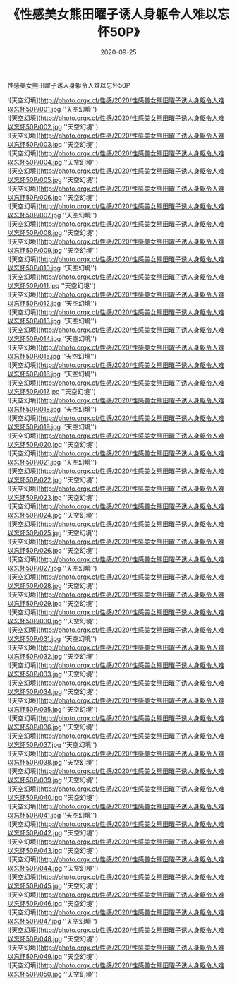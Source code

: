 ﻿---
layout: post
title:  《性感美女熊田曜子诱人身躯令人难以忘怀50P》
date:   2020-09-25
img: http://photo.orgx.cf/性感/2020/性感美女熊田曜子诱人身躯令人难以忘怀50P/000.jpg
tags: [美女, 性感, 泳衣]
---

性感美女熊田曜子诱人身躯令人难以忘怀50P



![天空幻境](http://photo.orgx.cf/性感/2020/性感美女熊田曜子诱人身躯令人难以忘怀50P/001.jpg ''天空幻境'') <br>
![天空幻境](http://photo.orgx.cf/性感/2020/性感美女熊田曜子诱人身躯令人难以忘怀50P/002.jpg ''天空幻境'') <br>
![天空幻境](http://photo.orgx.cf/性感/2020/性感美女熊田曜子诱人身躯令人难以忘怀50P/003.jpg ''天空幻境'') <br>
![天空幻境](http://photo.orgx.cf/性感/2020/性感美女熊田曜子诱人身躯令人难以忘怀50P/004.jpg ''天空幻境'') <br>
![天空幻境](http://photo.orgx.cf/性感/2020/性感美女熊田曜子诱人身躯令人难以忘怀50P/005.jpg ''天空幻境'') <br>
![天空幻境](http://photo.orgx.cf/性感/2020/性感美女熊田曜子诱人身躯令人难以忘怀50P/006.jpg ''天空幻境'') <br>
![天空幻境](http://photo.orgx.cf/性感/2020/性感美女熊田曜子诱人身躯令人难以忘怀50P/007.jpg ''天空幻境'') <br>
![天空幻境](http://photo.orgx.cf/性感/2020/性感美女熊田曜子诱人身躯令人难以忘怀50P/008.jpg ''天空幻境'') <br>
![天空幻境](http://photo.orgx.cf/性感/2020/性感美女熊田曜子诱人身躯令人难以忘怀50P/009.jpg ''天空幻境'') <br>
![天空幻境](http://photo.orgx.cf/性感/2020/性感美女熊田曜子诱人身躯令人难以忘怀50P/010.jpg ''天空幻境'') <br>
![天空幻境](http://photo.orgx.cf/性感/2020/性感美女熊田曜子诱人身躯令人难以忘怀50P/011.jpg ''天空幻境'') <br>
![天空幻境](http://photo.orgx.cf/性感/2020/性感美女熊田曜子诱人身躯令人难以忘怀50P/012.jpg ''天空幻境'') <br>
![天空幻境](http://photo.orgx.cf/性感/2020/性感美女熊田曜子诱人身躯令人难以忘怀50P/013.jpg ''天空幻境'') <br>
![天空幻境](http://photo.orgx.cf/性感/2020/性感美女熊田曜子诱人身躯令人难以忘怀50P/014.jpg ''天空幻境'') <br>
![天空幻境](http://photo.orgx.cf/性感/2020/性感美女熊田曜子诱人身躯令人难以忘怀50P/015.jpg ''天空幻境'') <br>
![天空幻境](http://photo.orgx.cf/性感/2020/性感美女熊田曜子诱人身躯令人难以忘怀50P/016.jpg ''天空幻境'') <br>
![天空幻境](http://photo.orgx.cf/性感/2020/性感美女熊田曜子诱人身躯令人难以忘怀50P/017.jpg ''天空幻境'') <br>
![天空幻境](http://photo.orgx.cf/性感/2020/性感美女熊田曜子诱人身躯令人难以忘怀50P/018.jpg ''天空幻境'') <br>
![天空幻境](http://photo.orgx.cf/性感/2020/性感美女熊田曜子诱人身躯令人难以忘怀50P/019.jpg ''天空幻境'') <br>
![天空幻境](http://photo.orgx.cf/性感/2020/性感美女熊田曜子诱人身躯令人难以忘怀50P/020.jpg ''天空幻境'') <br>
![天空幻境](http://photo.orgx.cf/性感/2020/性感美女熊田曜子诱人身躯令人难以忘怀50P/021.jpg ''天空幻境'') <br>
![天空幻境](http://photo.orgx.cf/性感/2020/性感美女熊田曜子诱人身躯令人难以忘怀50P/022.jpg ''天空幻境'') <br>
![天空幻境](http://photo.orgx.cf/性感/2020/性感美女熊田曜子诱人身躯令人难以忘怀50P/023.jpg ''天空幻境'') <br>
![天空幻境](http://photo.orgx.cf/性感/2020/性感美女熊田曜子诱人身躯令人难以忘怀50P/024.jpg ''天空幻境'') <br>
![天空幻境](http://photo.orgx.cf/性感/2020/性感美女熊田曜子诱人身躯令人难以忘怀50P/025.jpg ''天空幻境'') <br>
![天空幻境](http://photo.orgx.cf/性感/2020/性感美女熊田曜子诱人身躯令人难以忘怀50P/026.jpg ''天空幻境'') <br>
![天空幻境](http://photo.orgx.cf/性感/2020/性感美女熊田曜子诱人身躯令人难以忘怀50P/027.jpg ''天空幻境'') <br>
![天空幻境](http://photo.orgx.cf/性感/2020/性感美女熊田曜子诱人身躯令人难以忘怀50P/028.jpg ''天空幻境'') <br>
![天空幻境](http://photo.orgx.cf/性感/2020/性感美女熊田曜子诱人身躯令人难以忘怀50P/029.jpg ''天空幻境'') <br>
![天空幻境](http://photo.orgx.cf/性感/2020/性感美女熊田曜子诱人身躯令人难以忘怀50P/030.jpg ''天空幻境'') <br>
![天空幻境](http://photo.orgx.cf/性感/2020/性感美女熊田曜子诱人身躯令人难以忘怀50P/031.jpg ''天空幻境'') <br>
![天空幻境](http://photo.orgx.cf/性感/2020/性感美女熊田曜子诱人身躯令人难以忘怀50P/032.jpg ''天空幻境'') <br>
![天空幻境](http://photo.orgx.cf/性感/2020/性感美女熊田曜子诱人身躯令人难以忘怀50P/033.jpg ''天空幻境'') <br>
![天空幻境](http://photo.orgx.cf/性感/2020/性感美女熊田曜子诱人身躯令人难以忘怀50P/034.jpg ''天空幻境'') <br>
![天空幻境](http://photo.orgx.cf/性感/2020/性感美女熊田曜子诱人身躯令人难以忘怀50P/035.jpg ''天空幻境'') <br>
![天空幻境](http://photo.orgx.cf/性感/2020/性感美女熊田曜子诱人身躯令人难以忘怀50P/036.jpg ''天空幻境'') <br>
![天空幻境](http://photo.orgx.cf/性感/2020/性感美女熊田曜子诱人身躯令人难以忘怀50P/037.jpg ''天空幻境'') <br>
![天空幻境](http://photo.orgx.cf/性感/2020/性感美女熊田曜子诱人身躯令人难以忘怀50P/038.jpg ''天空幻境'') <br>
![天空幻境](http://photo.orgx.cf/性感/2020/性感美女熊田曜子诱人身躯令人难以忘怀50P/039.jpg ''天空幻境'') <br>
![天空幻境](http://photo.orgx.cf/性感/2020/性感美女熊田曜子诱人身躯令人难以忘怀50P/040.jpg ''天空幻境'') <br>
![天空幻境](http://photo.orgx.cf/性感/2020/性感美女熊田曜子诱人身躯令人难以忘怀50P/041.jpg ''天空幻境'') <br>
![天空幻境](http://photo.orgx.cf/性感/2020/性感美女熊田曜子诱人身躯令人难以忘怀50P/042.jpg ''天空幻境'') <br>
![天空幻境](http://photo.orgx.cf/性感/2020/性感美女熊田曜子诱人身躯令人难以忘怀50P/043.jpg ''天空幻境'') <br>
![天空幻境](http://photo.orgx.cf/性感/2020/性感美女熊田曜子诱人身躯令人难以忘怀50P/044.jpg ''天空幻境'') <br>
![天空幻境](http://photo.orgx.cf/性感/2020/性感美女熊田曜子诱人身躯令人难以忘怀50P/045.jpg ''天空幻境'') <br>
![天空幻境](http://photo.orgx.cf/性感/2020/性感美女熊田曜子诱人身躯令人难以忘怀50P/046.jpg ''天空幻境'') <br>
![天空幻境](http://photo.orgx.cf/性感/2020/性感美女熊田曜子诱人身躯令人难以忘怀50P/047.jpg ''天空幻境'') <br>
![天空幻境](http://photo.orgx.cf/性感/2020/性感美女熊田曜子诱人身躯令人难以忘怀50P/048.jpg ''天空幻境'') <br>
![天空幻境](http://photo.orgx.cf/性感/2020/性感美女熊田曜子诱人身躯令人难以忘怀50P/049.jpg ''天空幻境'') <br>
![天空幻境](http://photo.orgx.cf/性感/2020/性感美女熊田曜子诱人身躯令人难以忘怀50P/050.jpg ''天空幻境'') <br>